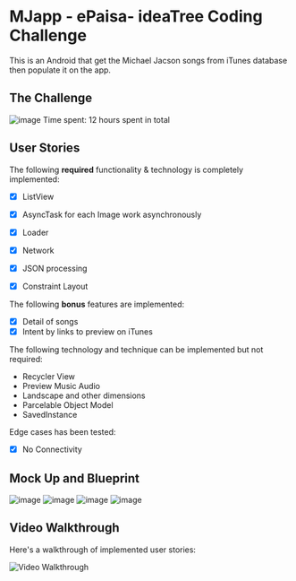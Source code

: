 # MJapp - ePaisa- ideaTree Coding Challenge

This is an Android that get the Michael Jacson songs from iTunes database then populate it on the app.  
## The Challenge 
![image](https://drive.google.com/uc?export=view&id=1hYjq08_22io3jYNg9WtVNzxQ0yh-h_UX)
Time spent: 12 hours spent in total

## User Stories

The following **required** functionality & technology is completely implemented:

- [x] ListView
- [x] AsyncTask for each Image work asynchronously
- [x] Loader
- [x] Network
- [x] JSON processing
- [x] Constraint Layout


The following **bonus** features are implemented:

- [x] Detail of songs
- [x] Intent by links to preview on iTunes

The following technology and technique can be implemented but not required:

- Recycler View
- Preview Music Audio
- Landscape and other dimensions
- Parcelable Object Model
- SavedInstance

Edge cases has been tested:
- [x] No Connectivity

## Mock Up and Blueprint
![image](https://drive.google.com/uc?export=view&id=1o2Cqmhi7ueceQMM2M9dRpmQ3Nxo6K3bv)
![image](https://drive.google.com/uc?export=view&id=1wRgBSHFLnTM_WGIE6WY7RAZt4JCoE4y_)
![image](https://drive.google.com/uc?export=view&id=1sLXZO7c8p7UQPxIZrRt573VJOd7FpXNM)
![image](https://drive.google.com/uc?export=view&id=1bCVdVUFubu3GOPtse88uC1QtlDMTNZwo)
## Video Walkthrough

Here's a walkthrough of implemented user stories:

<img src='http://g.recordit.co/UUDRC7cCL7.gif' title='Video Walkthrough' width='' alt='Video Walkthrough' />

